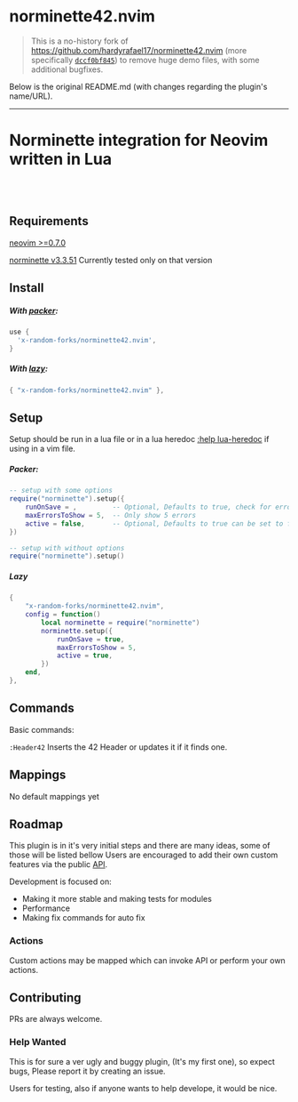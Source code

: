 # norminette42.nvim

> This is a no-history fork of https://github.com/hardyrafael17/norminette42.nvim (more specifically [`dccf0bf845`](https://github.com/hardyrafael17/norminette42.nvim/commit/dccf0bf84555a8960731cbb49603cf4e4107061f)) to remove huge demo files, with some additional bugfixes.

Below is the original README.md (with changes regarding the plugin's name/URL).

---

# Norminette integration for Neovim written in Lua

<br clear="left"/>
<br />

## Requirements

[neovim >=0.7.0](https://github.com/neovim/neovim/wiki/Installing-Neovim)

[norminette v3.3.51](https://github.com/42School/norminette/tree/master/norminette) Currently tested only on that version

## Install

##### With [packer](https://github.com/wbthomason/packer.nvim):

```lua
use {
  'x-random-forks/norminette42.nvim',
}
```
##### With [lazy](https://www.lazyvim.org/):
```lua
{ "x-random-forks/norminette42.nvim" },
```

## Setup

Setup should be run in a lua file or in a lua heredoc [:help lua-heredoc](https://neovim.io/doc/user/lua.html) if using in a vim file.
##### Packer:
```lua
-- setup with some options
require("norminette").setup({
    runOnSave = ,         -- Optional, Defaults to true, check for errors after save
    maxErrorsToShow = 5,  -- Only show 5 errors
    active = false,       -- Optional, Defaults to true can be set to false to deactivate plugin
})
```

```lua
-- setup with without options
require("norminette").setup()
```

##### Lazy
```lua
{
    "x-random-forks/norminette42.nvim",
    config = function()
        local norminette = require("norminette")
        norminette.setup({
            runOnSave = true,
            maxErrorsToShow = 5,
            active = true,
        })
    end,
},
```

## Commands

Basic commands:

`:Header42` Inserts the 42 Header or updates it if it finds one.

## Mappings

No default mappings yet

## Roadmap

This plugin is in it's very initial steps and there are many ideas, some of those will be listed bellow
Users are encouraged to add their own custom features via the public [API](#api).

Development is focused on:
* Making it more stable and making tests for modules
* Performance
* Making fix commands for auto fix

### Actions

Custom actions may be mapped which can invoke API or perform your own actions.

## Contributing

PRs are always welcome.

### Help Wanted

This is for sure a ver ugly and buggy plugin, (It's my first one), so expect bugs, Please report it by creating an issue.

Users for testing, also if anyone wants to help develope, it would be nice.

